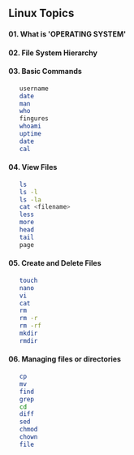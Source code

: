## Linux Topics
   #### 01. What is 'OPERATING SYSTEM'
   #### 02. File System Hierarchy
   #### 03. Basic Commands
   ```sh
      username
      date
      man 
      who
      fingures
      whoami
      uptime
      date
      cal
   ``` 
   #### 04. View Files
   ```sh
      ls
      ls -l
      ls -la
      cat <filename>
      less
      more
      head
      tail
      page
   ```
   #### 05. Create and Delete Files
   ```sh
      touch
      nano
      vi
      cat
      rm
      rm -r
      rm -rf
      mkdir
      rmdir
   ```
   #### 06. Managing files or directories
   ```sh
      cp
      mv
      find
      grep
      cd
      diff
      sed
      chmod
      chown
      file
   ```

